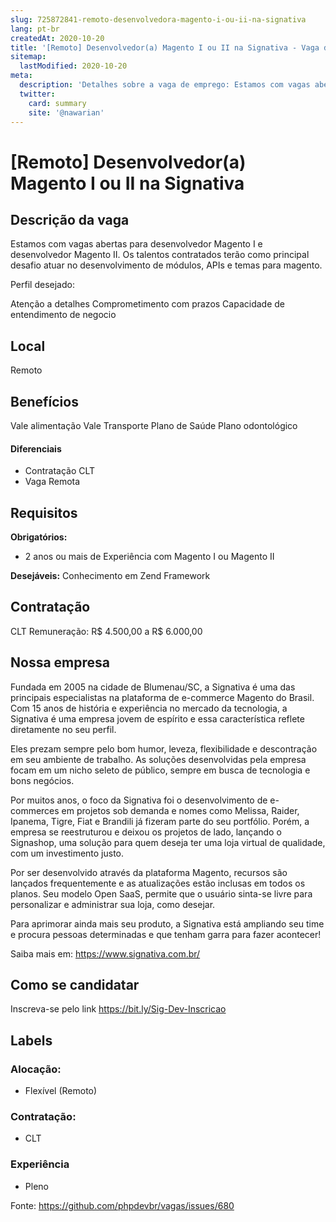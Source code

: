 ```yaml
---
slug: 725872841-remoto-desenvolvedora-magento-i-ou-ii-na-signativa
lang: pt-br
createdAt: 2020-10-20
title: '[Remoto] Desenvolvedor(a) Magento I ou II na Signativa - Vaga de Emprego'
sitemap:
  lastModified: 2020-10-20
meta:
  description: 'Detalhes sobre a vaga de emprego: Estamos com vagas abertas para desenvolvedor Magento I e desenvolvedor Magento II. Os talentos contratados terão como principal desafio atuar no desenvolvimento de módulos, APIs e temas para magento. Perfil desejado: Atenção a detalhes Comprometimento com prazos Capacidade de entendimento de negocio'
  twitter:
    card: summary
    site: '@nawarian'
---
```


# [Remoto] Desenvolvedor(a) Magento I ou II na Signativa

## Descrição da vaga

Estamos com vagas abertas para desenvolvedor Magento I  e desenvolvedor Magento II. Os talentos contratados terão como principal desafio atuar no desenvolvimento de módulos, APIs e temas para magento.

Perfil desejado:

Atenção a detalhes 
Comprometimento com prazos
Capacidade de entendimento de negocio

## Local

Remoto

## Benefícios

Vale alimentação 
Vale Transporte 
Plano de Saúde
Plano odontológico

#### Diferenciais

- Contratação CLT
- Vaga Remota

## Requisitos

**Obrigatórios:**
- 2 anos ou mais de Experiência com Magento I ou Magento II

**Desejáveis:**
Conhecimento em Zend Framework

## Contratação

CLT
Remuneração: R$ 4.500,00 a R$ 6.000,00

## Nossa empresa

Fundada em 2005 na cidade de Blumenau/SC, a Signativa é uma das principais especialistas na plataforma de e-commerce Magento do Brasil. Com 15 anos de história e experiência no mercado da tecnologia, a Signativa é uma empresa jovem de espírito e essa característica reflete diretamente no seu perfil. 

Eles prezam sempre pelo bom humor, leveza, flexibilidade e descontração em seu ambiente de trabalho. As soluções desenvolvidas pela empresa focam em um nicho seleto de público, sempre em busca de tecnologia e bons negócios.

Por muitos anos, o foco da Signativa foi o desenvolvimento de e-commerces em projetos sob demanda e nomes como Melissa, Raider, Ipanema, Tigre, Fiat e Brandili já fizeram parte do seu portfólio. Porém, a empresa se reestruturou e deixou os projetos de lado, lançando o Signashop, uma solução para quem deseja ter uma loja virtual de qualidade, com um investimento justo.

Por ser desenvolvido através da plataforma Magento, recursos são lançados frequentemente e as atualizações estão inclusas em todos os planos. Seu modelo Open SaaS, permite que o usuário sinta-se livre para personalizar e administrar sua loja, como desejar.

Para aprimorar ainda mais seu produto, a Signativa está ampliando seu time e procura pessoas determinadas e que tenham garra para fazer acontecer!

Saiba mais em: https://www.signativa.com.br/      

## Como se candidatar

Inscreva-se pelo link https://bit.ly/Sig-Dev-Inscricao

## Labels

### Alocação:
- Flexível (Remoto)


### Contratação:
- CLT

### Experiência
- Pleno

Fonte: https://github.com/phpdevbr/vagas/issues/680